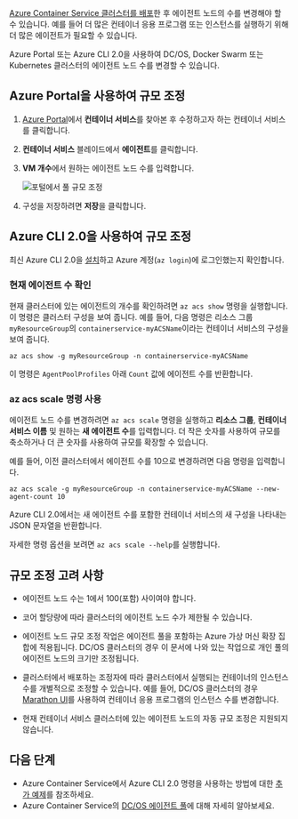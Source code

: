 [Azure Container Service 클러스터를 배포](../articles/container-service/dcos-swarm/container-service-deployment.md)한 후 에이전트 노드의 수를 변경해야 할 수 있습니다. 예를 들어 더 많은 컨테이너 응용 프로그램 또는 인스턴스를 실행하기 위해 더 많은 에이전트가 필요할 수 있습니다. 

Azure Portal 또는 Azure CLI 2.0을 사용하여 DC/OS, Docker Swarm 또는 Kubernetes 클러스터의 에이전트 노드 수를 변경할 수 있습니다. 

## <a name="scale-with-the-azure-portal"></a>Azure Portal을 사용하여 규모 조정

1. [Azure Portal](https://portal.azure.com)에서 **컨테이너 서비스**를 찾아본 후 수정하고자 하는 컨테이너 서비스를 클릭합니다.
2. **컨테이너 서비스** 블레이드에서 **에이전트**를 클릭합니다.
3. **VM 개수**에서 원하는 에이전트 노드 수를 입력합니다.

    ![포털에서 풀 규모 조정](./media/container-service-scale/container-service-scale-portal.png)

4. 구성을 저장하려면 **저장**을 클릭합니다.

## <a name="scale-with-the-azure-cli-20"></a>Azure CLI 2.0을 사용하여 규모 조정

최신 Azure CLI 2.0을 [설치](/cli/azure/install-az-cli2)하고 Azure 계정(`az login`)에 로그인했는지 확인합니다.

### <a name="see-the-current-agent-count"></a>현재 에이전트 수 확인
현재 클러스터에 있는 에이전트의 개수를 확인하려면 `az acs show` 명령을 실행합니다. 이 명령은 클러스터 구성을 보여 줍니다. 예를 들어, 다음 명령은 리소스 그룹 `myResourceGroup`의 `containerservice-myACSName`이라는 컨테이너 서비스의 구성을 보여 줍니다.

```azurecli
az acs show -g myResourceGroup -n containerservice-myACSName
```

이 명령은 `AgentPoolProfiles` 아래 `Count` 값에 에이전트 수를 반환합니다.

### <a name="use-the-az-acs-scale-command"></a>az acs scale 명령 사용
에이전트 노드 수를 변경하려면 `az acs scale` 명령을 실행하고 **리소스 그룹**, **컨테이너 서비스 이름** 및 원하는 **새 에이전트 수**를 입력합니다. 더 작은 숫자를 사용하여 규모를 축소하거나 더 큰 숫자를 사용하여 규모를 확장할 수 있습니다.

예를 들어, 이전 클러스터에서 에이전트 수를 10으로 변경하려면 다음 명령을 입력합니다.

```azurecli
az acs scale -g myResourceGroup -n containerservice-myACSName --new-agent-count 10
```

Azure CLI 2.0에서는 새 에이전트 수를 포함한 컨테이너 서비스의 새 구성을 나타내는 JSON 문자열을 반환합니다.

자세한 명령 옵션을 보려면 `az acs scale --help`를 실행합니다.

## <a name="scaling-considerations"></a>규모 조정 고려 사항

* 에이전트 노드 수는 1에서 100(포함) 사이여야 합니다. 

* 코어 할당량에 따라 클러스터의 에이전트 노드 수가 제한될 수 있습니다.

* 에이전트 노드 규모 조정 작업은 에이전트 풀을 포함하는 Azure 가상 머신 확장 집합에 적용됩니다. DC/OS 클러스터의 경우 이 문서에 나와 있는 작업으로 개인 풀의 에이전트 노드의 크기만 조정됩니다.

* 클러스터에서 배포하는 조정자에 따라 클러스터에서 실행되는 컨테이너의 인스턴스 수를 개별적으로 조정할 수 있습니다. 예를 들어, DC/OS 클러스터의 경우 [Marathon UI](../articles/container-service/dcos-swarm/container-service-mesos-marathon-ui.md)를 사용하여 컨테이너 응용 프로그램의 인스턴스 수를 변경합니다.

* 현재 컨테이너 서비스 클러스터에 있는 에이전트 노드의 자동 규모 조정은 지원되지 않습니다.

## <a name="next-steps"></a>다음 단계
* Azure Container Service에서 Azure CLI 2.0 명령을 사용하는 방법에 대한 [추가 예제](../articles/container-service/dcos-swarm/container-service-create-acs-cluster-cli.md)를 참조하세요.
* Azure Container Service의 [DC/OS 에이전트 풀](../articles/container-service/dcos-swarm/container-service-dcos-agents.md)에 대해 자세히 알아보세요.

